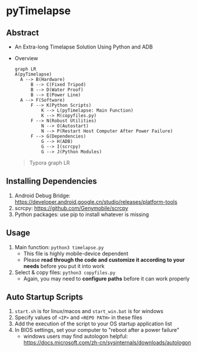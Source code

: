 # pyTimelapse

## Abstract

* An Extra-long Timelapse Solution Using Python and ADB

* Overview

  ```mermaid
  graph LR
  A(pyTimelapse)
  	A --> B(Hardware)
    	B --> C(Fixed Tripod)
    	B --> D(Water Proof)
    	B --> E(Power Line)
   	A --> F(Software)
   		F --> K(Python Scripts)
   			K --> L(pyTimelapse: Main Function)
   			K --> M(copyfiles.py)
   		F --> N(Robust Utilities)
   			N --> O(Autostart)
   			N --> P(Restart Host Computer After Power Failure)
   		F --> G(Dependencies)
   			G --> H(ADB)
   			G --> I(scrcpy)
   			G --> J(Python Modules)
  ```

  > Typora graph LR

## Installing Dependencies

1. Android Debug Bridge: https://developer.android.google.cn/studio/releases/platform-tools
2. scrcpy: https://github.com/Genymobile/scrcpy
3. Python packages: use pip to install whatever is missing

## Usage

1. Main function: `python3 timelapse.py`
   * This file is highly mobile-device dependent
   * Please **read through the code and customize it according to your needs** before you put it into work 
2. Select & copy files: `python3 copyfiles.py`
   * Again, you may need to **configure paths** before it can work properly

## Auto Startup Scripts

1. `start.sh` is for linux/macos and `start_win.bat` is for windows
2. Specify values of `<IP>` and `<REPO PATH>` in these files
3. Add the execution of the script to your OS startup application list
4. In BIOS settings, set your computer to "reboot after a power failure"
   * windows users may find autologon helpful: https://docs.microsoft.com/zh-cn/sysinternals/downloads/autologon





